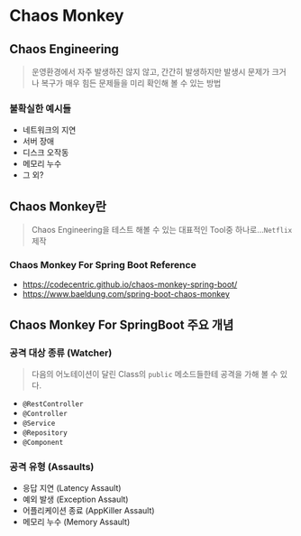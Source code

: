 # Chaos Monkey

## Chaos Engineering

> 운영환경에서 자주 발생하진 않지 않고, 간간히 발생하지만 발생시 문제가 크거나 복구가 매우 힘든 문제들을 미리 확인해 볼 수 있는 방법

### 불확실한 예시들

- 네트워크의 지연
- 서버 장애
- 디스크 오작동
- 메모리 누수
- 그 외?

## Chaos Monkey란

> Chaos Engineering을 테스트 해볼 수 있는 대표적인 Tool중 하나로...`Netflix`제작

### Chaos Monkey For Spring Boot Reference

- https://codecentric.github.io/chaos-monkey-spring-boot/
- https://www.baeldung.com/spring-boot-chaos-monkey

## Chaos Monkey For SpringBoot 주요 개념

### 공격 대상 종류 (Watcher)

> 다음의 어노테이션이 달린 Class의 `public` 메소드들한테 공격을 가해 볼 수 있다.

- `@RestController`
- `@Controller`
- `@Service`
- `@Repository`
- `@Component`

### 공격 유형 (Assaults)

- 응답 지연 (Latency Assault)
- 예외 발생 (Exception Assault)
- 어플리케이션 종료 (AppKiller Assault)
- 메모리 누수 (Memory Assault)
